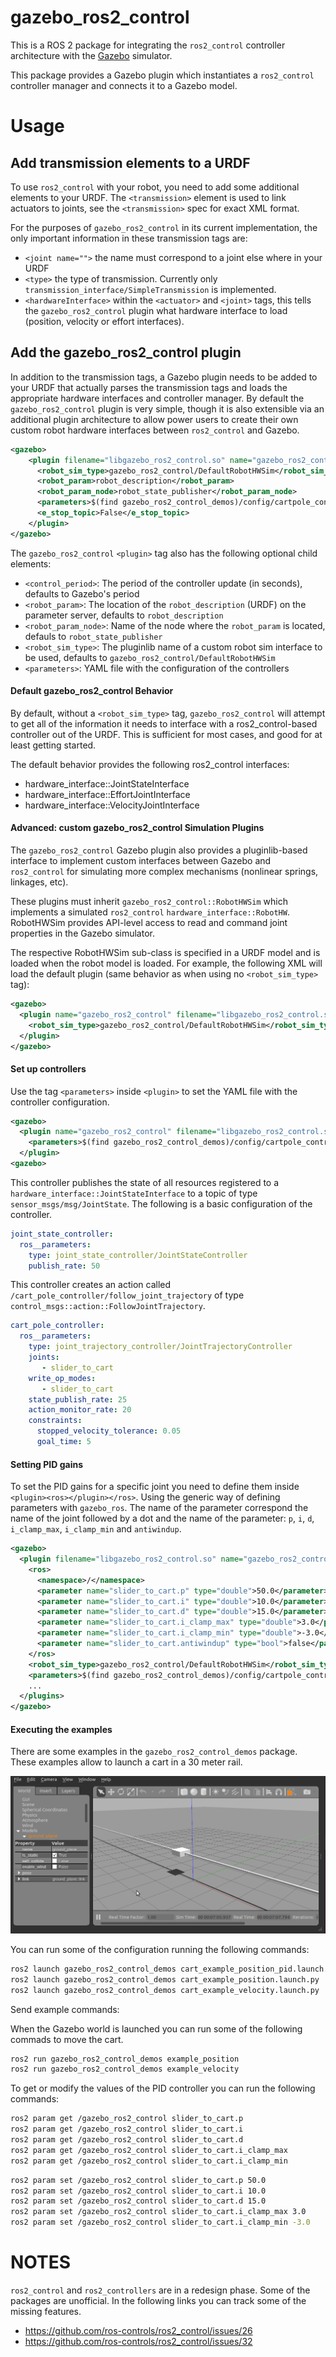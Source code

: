 # gazebo_ros2_control

This is a ROS 2 package for integrating the `ros2_control` controller architecture with the [Gazebo](http://gazebosim.org/) simulator.

This package provides a Gazebo plugin which instantiates a `ros2_control` controller manager and connects it to a Gazebo model.

# Usage

## Add transmission elements to a URDF

To use `ros2_control` with your robot, you need to add some additional elements to your URDF. The `<transmission>` element is used to link actuators to joints, see the `<transmission>` spec for exact XML format.

For the purposes of `gazebo_ros2_control` in its current implementation, the only important information in these transmission tags are:

 - `<joint name="">` the name must correspond to a joint else where in your URDF
 - `<type>` the type of transmission. Currently only `transmission_interface/SimpleTransmission` is implemented.
 - `<hardwareInterface>` within the `<actuator>` and `<joint>` tags, this tells the `gazebo_ros2_control` plugin what hardware interface to load (position, velocity or effort interfaces).

## Add the gazebo_ros2_control plugin

In addition to the transmission tags, a Gazebo plugin needs to be added to your URDF that
actually parses the transmission tags and loads the appropriate hardware interfaces and
controller manager. By default the `gazebo_ros2_control` plugin is very simple, though it is also
extensible via an additional plugin architecture to allow power users to create their own custom
robot hardware interfaces between `ros2_control` and Gazebo.

```xml
<gazebo>
    <plugin filename="libgazebo_ros2_control.so" name="gazebo_ros2_control">
      <robot_sim_type>gazebo_ros2_control/DefaultRobotHWSim</robot_sim_type>
      <robot_param>robot_description</robot_param>
      <robot_param_node>robot_state_publisher</robot_param_node>
      <parameters>$(find gazebo_ros2_control_demos)/config/cartpole_controller.yaml</parameters>
      <e_stop_topic>False</e_stop_topic>
    </plugin>
</gazebo>
```

The `gazebo_ros2_control` `<plugin>` tag also has the following optional child elements:

 - `<control_period>`: The period of the controller update (in seconds), defaults to Gazebo's period
 - `<robot_param>`: The location of the `robot_description` (URDF) on the parameter server, defaults to `robot_description`
 - `<robot_param_node>`: Name of the node where the `robot_param` is located, defauls to `robot_state_publisher`
 - `<robot_sim_type>`: The pluginlib name of a custom robot sim interface to be used, defaults to `gazebo_ros2_control/DefaultRobotHWSim`
 - `<parameters>`: YAML file with the configuration of the controllers

#### Default gazebo_ros2_control Behavior

By default, without a `<robot_sim_type>` tag, `gazebo_ros2_control` will attempt to get all of the information it needs to interface with a ros2_control-based controller out of the URDF. This is sufficient for most cases, and good for at least getting started.

The default behavior provides the following ros2_control interfaces:

 - hardware_interface::JointStateInterface
 - hardware_interface::EffortJointInterface
 - hardware_interface::VelocityJointInterface

#### Advanced: custom gazebo_ros2_control Simulation Plugins

The `gazebo_ros2_control` Gazebo plugin also provides a pluginlib-based interface to implement custom interfaces between Gazebo and `ros2_control` for simulating more complex mechanisms (nonlinear springs, linkages, etc).

These plugins must inherit `gazebo_ros2_control::RobotHWSim` which implements a simulated `ros2_control` `hardware_interface::RobotHW`. RobotHWSim provides API-level access to read and command joint properties in the Gazebo simulator.

The respective RobotHWSim sub-class is specified in a URDF model and is loaded when the robot model is loaded. For example, the following XML will load the default plugin (same behavior as when using no `<robot_sim_type>` tag):

```xml
<gazebo>
  <plugin name="gazebo_ros2_control" filename="libgazebo_ros2_control.so">
    <robot_sim_type>gazebo_ros2_control/DefaultRobotHWSim</robot_sim_type>
  </plugin>
</gazebo>
```

#### Set up controllers

Use the tag `<parameters>` inside `<plugin>` to set the YAML file with the controller configuration.

```xml
<gazebo>
  <plugin name="gazebo_ros2_control" filename="libgazebo_ros2_control.so">
    <parameters>$(find gazebo_ros2_control_demos)/config/cartpole_controller.yaml</parameters>
  </plugin>
<gazebo>
```

This controller publishes the state of all resources registered to a
`hardware_interface::JointStateInterface` to a topic of type `sensor_msgs/msg/JointState`. The following is a basic configuration of the controller.

```yaml
joint_state_controller:
  ros__parameters:
    type: joint_state_controller/JointStateController
    publish_rate: 50
```

This controller creates an action called `/cart_pole_controller/follow_joint_trajectory` of type `control_msgs::action::FollowJointTrajectory`.

```yaml
cart_pole_controller:
  ros__parameters:
    type: joint_trajectory_controller/JointTrajectoryController
    joints:
       - slider_to_cart
    write_op_modes:
       - slider_to_cart
    state_publish_rate: 25
    action_monitor_rate: 20
    constraints:
      stopped_velocity_tolerance: 0.05
      goal_time: 5
```

#### Setting PID gains

To set the PID gains for a specific joint you need to define them inside `<plugin><ros></plugin></ros>`. Using the generic way of defining parameters with `gazebo_ros`. The name of the parameter correspond the name of the joint followed by a dot and the name of the parameter: `p`, `i`, `d`, `i_clamp_max`, `i_clamp_min` and `antiwindup`.

```xml
<gazebo>
  <plugin filename="libgazebo_ros2_control.so" name="gazebo_ros2_control">
    <ros>
      <namespace>/</namespace>
      <parameter name="slider_to_cart.p" type="double">50.0</parameter>
      <parameter name="slider_to_cart.i" type="double">10.0</parameter>
      <parameter name="slider_to_cart.d" type="double">15.0</parameter>
      <parameter name="slider_to_cart.i_clamp_max" type="double">3.0</parameter>
      <parameter name="slider_to_cart.i_clamp_min" type="double">-3.0</parameter>
      <parameter name="slider_to_cart.antiwindup" type="bool">false</parameter>
    </ros>
    <robot_sim_type>gazebo_ros2_control/DefaultRobotHWSim</robot_sim_type>
    <parameters>$(find gazebo_ros2_control_demos)/config/cartpole_controller.yaml</parameters>
    ...
  </plugins>
</gazebo>
```

#### Executing the examples

There are some examples in the `gazebo_ros2_control_demos` package. These examples allow to launch a cart in a 30 meter rail.

![](img/cart.gif)

You can run some of the configuration running the following commands:

```bash
ros2 launch gazebo_ros2_control_demos cart_example_position_pid.launch.py
ros2 launch gazebo_ros2_control_demos cart_example_position.launch.py
ros2 launch gazebo_ros2_control_demos cart_example_velocity.launch.py
```

Send example commands:

When the Gazebo world is launched you can run some of the following commads to move the cart.

```bash
ros2 run gazebo_ros2_control_demos example_position
ros2 run gazebo_ros2_control_demos example_velocity
```

To get or modify the values of the PID controller you can run the following commands:

```bash
ros2 param get /gazebo_ros2_control slider_to_cart.p
ros2 param get /gazebo_ros2_control slider_to_cart.i
ros2 param get /gazebo_ros2_control slider_to_cart.d
ros2 param get /gazebo_ros2_control slider_to_cart.i_clamp_max
ros2 param get /gazebo_ros2_control slider_to_cart.i_clamp_min
```

```bash
ros2 param set /gazebo_ros2_control slider_to_cart.p 50.0
ros2 param set /gazebo_ros2_control slider_to_cart.i 10.0
ros2 param set /gazebo_ros2_control slider_to_cart.d 15.0
ros2 param set /gazebo_ros2_control slider_to_cart.i_clamp_max 3.0
ros2 param set /gazebo_ros2_control slider_to_cart.i_clamp_min -3.0
```

# NOTES

`ros2_control` and `ros2_controllers` are in a redesign phase. Some of the packages are unofficial.
In the following links you can track some of the missing features.

 - https://github.com/ros-controls/ros2_control/issues/26
 - https://github.com/ros-controls/ros2_control/issues/32
